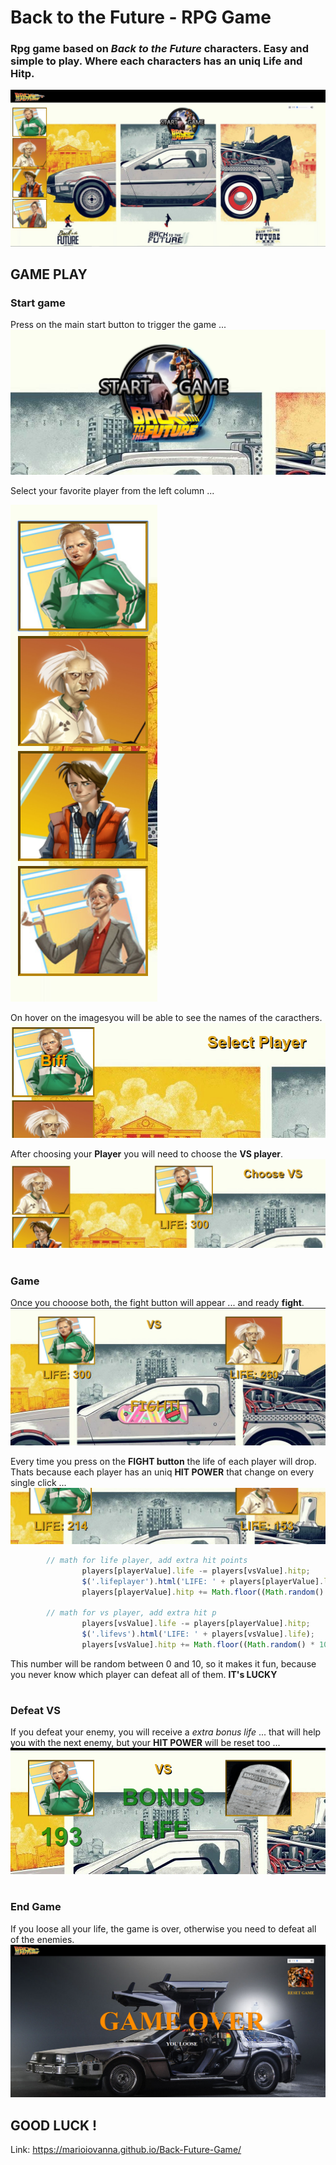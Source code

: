 # Back to the Future - RPG Game

### Rpg game based on *Back to the Future* characters. Easy and simple to play. Where each characters has an uniq Life and Hitp.

![alt text](https://github.com/marioiovanna/Back-Future-Game/blob/master/assests/img/game-pics/main.PNG "Main")


## GAME PLAY
### Start game
Press on the main start button to trigger the game ...
![alt text](https://github.com/marioiovanna/Back-Future-Game/blob/master/assests/img/game-pics/start.PNG)


Select your favorite player from the left column ...

![alt text](https://github.com/marioiovanna/Back-Future-Game/blob/master/assests/img/game-pics/caract.PNG) 

On hover on the imagesyou will be able to see the names of the caracthers.
![alt text](https://github.com/marioiovanna/Back-Future-Game/blob/master/assests/img/game-pics/caract2.PNG)

After choosing your **Player** you will need to choose the **VS player**.
![alt text](https://github.com/marioiovanna/Back-Future-Game/blob/master/assests/img/game-pics/caract3.PNG)
#

### Game 
Once you chooose both, the fight button will appear ... and ready **fight**.
![alt text](https://github.com/marioiovanna/Back-Future-Game/blob/master/assests/img/game-pics/game.PNG)

Every time you press on the **FIGHT button** the life of each player will drop. Thats because each player has an uniq **HIT POWER**  that change on every single click ...
![alt text](https://github.com/marioiovanna/Back-Future-Game/blob/master/assests/img/game-pics/game2.PNG)

```javascript
        // math for life player, add extra hit points
                players[playerValue].life -= players[vsValue].hitp;
                $('.lifeplayer').html('LIFE: ' + players[playerValue].life);
                players[playerValue].hitp += Math.floor((Math.random() * 10) + 1);

        // math for vs player, add extra hit p
                players[vsValue].life -= players[playerValue].hitp;
                $('.lifevs').html('LIFE: ' + players[vsValue].life);
                players[vsValue].hitp += Math.floor((Math.random() * 10) + 1);
```
 This number will be random between 0 and 10, so it makes it fun, because you never know which player can defeat all of them. 
 **IT's LUCKY**
 
 #
 ### Defeat VS
 If you defeat your enemy, you will receive a *extra bonus life* ... that will help you with the next enemy, but your **HIT POWER** will be reset too ...
 ![alt text](https://github.com/marioiovanna/Back-Future-Game/blob/master/assests/img/game-pics/bonuslife.PNG)
 
#
 ### End Game
 If you loose all your life, the game is over, otherwise you need to defeat all of the enemies.
  ![alt text](https://github.com/marioiovanna/Back-Future-Game/blob/master/assests/img/game-pics/gameover.PNG)
  
  ## GOOD LUCK !

Link:  https://marioiovanna.github.io/Back-Future-Game/



